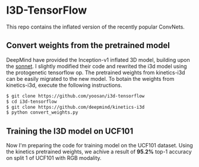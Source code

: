 # I3D-TensorFlow

This repo contains the inflated version of the recently popular ConvNets.

## Convert weights from the pretrained model
DeepMind have provided the Inception-v1 inflated 3D model, building upon the [sonnet](https://github.com/deepmind/sonnet). I slightly modified their code and rewrited the i3d model using the protogenetic tensorflow op. The pretrained weights from kinetics-i3d can be easily migrated to the new model.
To botain the weights from kinetics-i3d, execute the following instructions.
```bash
$ git clone https://github.com/yoosan/i3d-tensorflow
$ cd i3d-tensorflow
$ git clone https://github.com/deepmind/kinetics-i3d
$ python convert_weights.py
```

## Training the I3D model on UCF101
Now I'm preparing the code for training model on the UCF101 dataset. Using the kinetics pretrained weights, we achive a result of **95.2%** top-1 accuracy on split 1 of UCF101 with RGB modality.
